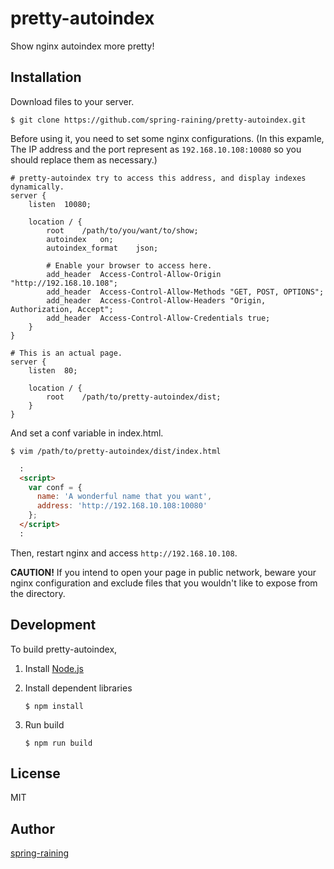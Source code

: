 # pretty-autoindex

Show nginx autoindex more pretty!

## Installation

Download files to your server.

```sh-session
$ git clone https://github.com/spring-raining/pretty-autoindex.git
```

Before using it, you need to set some nginx configurations.
(In this expamle, The IP address and the port represent as `192.168.10.108:10080`
so you should replace them as necessary.)

```nginx
# pretty-autoindex try to access this address, and display indexes dynamically.
server {
    listen  10080;
    
    location / {
        root    /path/to/you/want/to/show;
        autoindex   on;
        autoindex_format    json;
        
        # Enable your browser to access here. 
        add_header  Access-Control-Allow-Origin "http://192.168.10.108";
        add_header  Access-Control-Allow-Methods "GET, POST, OPTIONS";
        add_header  Access-Control-Allow-Headers "Origin, Authorization, Accept";
        add_header  Access-Control-Allow-Credentials true;
    }
}

# This is an actual page.
server {
    listen  80;
    
    location / {
        root    /path/to/pretty-autoindex/dist;
    }
}
```

And set a conf variable in index.html.

```sh-session
$ vim /path/to/pretty-autoindex/dist/index.html
```

```html
  :
  <script>
    var conf = {
      name: 'A wonderful name that you want',
      address: 'http://192.168.10.108:10080'
    };
  </script>
  :
```

Then, restart nginx and access `http://192.168.10.108`.

**CAUTION!**
If you intend to open your page in public network, beware your nginx configuration
and exclude files that you wouldn't like to expose from the directory.

## Development

To build pretty-autoindex,

1.  Install [Node.js](https://nodejs.org)

2.  Install dependent libraries

    ```sh-session
    $ npm install
    ```

3.  Run build

    ```sh-session
    $ npm run build
    ```

## License

MIT

## Author

[spring-raining](https://github.com/spring-raining)
